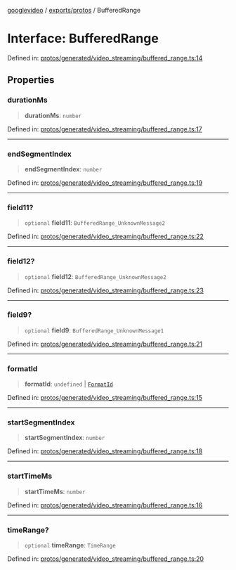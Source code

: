 [googlevideo](../../../README.md) / [exports/protos](../README.md) / BufferedRange

# Interface: BufferedRange

Defined in: [protos/generated/video\_streaming/buffered\_range.ts:14](https://github.com/LuanRT/googlevideo/blob/5b84100979befab767d819a9606dde964d469341/protos/generated/video_streaming/buffered_range.ts#L14)

## Properties

### durationMs

> **durationMs**: `number`

Defined in: [protos/generated/video\_streaming/buffered\_range.ts:17](https://github.com/LuanRT/googlevideo/blob/5b84100979befab767d819a9606dde964d469341/protos/generated/video_streaming/buffered_range.ts#L17)

***

### endSegmentIndex

> **endSegmentIndex**: `number`

Defined in: [protos/generated/video\_streaming/buffered\_range.ts:19](https://github.com/LuanRT/googlevideo/blob/5b84100979befab767d819a9606dde964d469341/protos/generated/video_streaming/buffered_range.ts#L19)

***

### field11?

> `optional` **field11**: `BufferedRange_UnknownMessage2`

Defined in: [protos/generated/video\_streaming/buffered\_range.ts:22](https://github.com/LuanRT/googlevideo/blob/5b84100979befab767d819a9606dde964d469341/protos/generated/video_streaming/buffered_range.ts#L22)

***

### field12?

> `optional` **field12**: `BufferedRange_UnknownMessage2`

Defined in: [protos/generated/video\_streaming/buffered\_range.ts:23](https://github.com/LuanRT/googlevideo/blob/5b84100979befab767d819a9606dde964d469341/protos/generated/video_streaming/buffered_range.ts#L23)

***

### field9?

> `optional` **field9**: `BufferedRange_UnknownMessage1`

Defined in: [protos/generated/video\_streaming/buffered\_range.ts:21](https://github.com/LuanRT/googlevideo/blob/5b84100979befab767d819a9606dde964d469341/protos/generated/video_streaming/buffered_range.ts#L21)

***

### formatId

> **formatId**: `undefined` \| [`FormatId`](FormatId.md)

Defined in: [protos/generated/video\_streaming/buffered\_range.ts:15](https://github.com/LuanRT/googlevideo/blob/5b84100979befab767d819a9606dde964d469341/protos/generated/video_streaming/buffered_range.ts#L15)

***

### startSegmentIndex

> **startSegmentIndex**: `number`

Defined in: [protos/generated/video\_streaming/buffered\_range.ts:18](https://github.com/LuanRT/googlevideo/blob/5b84100979befab767d819a9606dde964d469341/protos/generated/video_streaming/buffered_range.ts#L18)

***

### startTimeMs

> **startTimeMs**: `number`

Defined in: [protos/generated/video\_streaming/buffered\_range.ts:16](https://github.com/LuanRT/googlevideo/blob/5b84100979befab767d819a9606dde964d469341/protos/generated/video_streaming/buffered_range.ts#L16)

***

### timeRange?

> `optional` **timeRange**: `TimeRange`

Defined in: [protos/generated/video\_streaming/buffered\_range.ts:20](https://github.com/LuanRT/googlevideo/blob/5b84100979befab767d819a9606dde964d469341/protos/generated/video_streaming/buffered_range.ts#L20)
